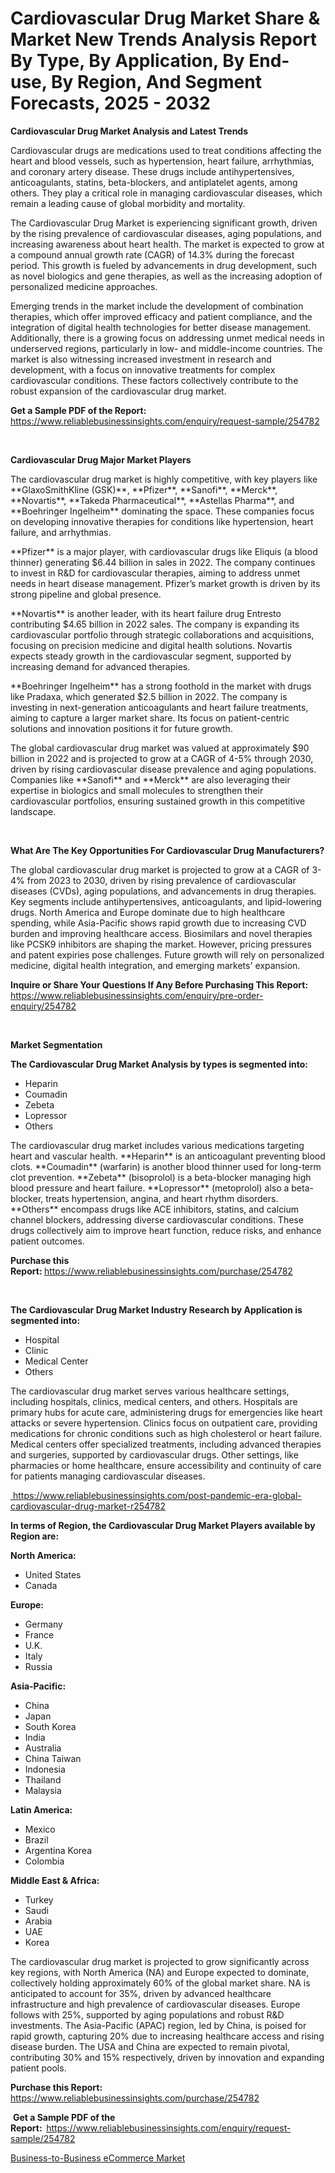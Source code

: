 <p><h1>Cardiovascular Drug Market Share & Market New Trends Analysis Report By Type, By Application, By End-use, By Region, And Segment Forecasts, 2025 - 2032</h1></p><p><strong>Cardiovascular Drug Market Analysis and Latest Trends</strong></p>
<p><p>Cardiovascular drugs are medications used to treat conditions affecting the heart and blood vessels, such as hypertension, heart failure, arrhythmias, and coronary artery disease. These drugs include antihypertensives, anticoagulants, statins, beta-blockers, and antiplatelet agents, among others. They play a critical role in managing cardiovascular diseases, which remain a leading cause of global morbidity and mortality.</p><p>The Cardiovascular Drug Market is experiencing significant growth, driven by the rising prevalence of cardiovascular diseases, aging populations, and increasing awareness about heart health. The market is expected to grow at a compound annual growth rate (CAGR) of 14.3% during the forecast period. This growth is fueled by advancements in drug development, such as novel biologics and gene therapies, as well as the increasing adoption of personalized medicine approaches.</p><p>Emerging trends in the market include the development of combination therapies, which offer improved efficacy and patient compliance, and the integration of digital health technologies for better disease management. Additionally, there is a growing focus on addressing unmet medical needs in underserved regions, particularly in low- and middle-income countries. The market is also witnessing increased investment in research and development, with a focus on innovative treatments for complex cardiovascular conditions. These factors collectively contribute to the robust expansion of the cardiovascular drug market.</p></p>
<p><strong>Get a Sample PDF of the Report:&nbsp;</strong> <a href="https://www.reliablebusinessinsights.com/enquiry/request-sample/254782?utm_campaign=100&utm_medium=2&utm_source=Github&utm_content=ia&utm_term=21012025&utm_id=cardiovascular-drug">https://www.reliablebusinessinsights.com/enquiry/request-sample/254782</a></p>
<p>&nbsp;</p>
<p><strong>Cardiovascular Drug Major Market Players</strong></p>
<p><p>The cardiovascular drug market is highly competitive, with key players like **GlaxoSmithKline (GSK)**, **Pfizer**, **Sanofi**, **Merck**, **Novartis**, **Takeda Pharmaceutical**, **Astellas Pharma**, and **Boehringer Ingelheim** dominating the space. These companies focus on developing innovative therapies for conditions like hypertension, heart failure, and arrhythmias.</p><p>**Pfizer** is a major player, with cardiovascular drugs like Eliquis (a blood thinner) generating $6.44 billion in sales in 2022. The company continues to invest in R&D for cardiovascular therapies, aiming to address unmet needs in heart disease management. Pfizer’s market growth is driven by its strong pipeline and global presence.</p><p>**Novartis** is another leader, with its heart failure drug Entresto contributing $4.65 billion in 2022 sales. The company is expanding its cardiovascular portfolio through strategic collaborations and acquisitions, focusing on precision medicine and digital health solutions. Novartis expects steady growth in the cardiovascular segment, supported by increasing demand for advanced therapies.</p><p>**Boehringer Ingelheim** has a strong foothold in the market with drugs like Pradaxa, which generated $2.5 billion in 2022. The company is investing in next-generation anticoagulants and heart failure treatments, aiming to capture a larger market share. Its focus on patient-centric solutions and innovation positions it for future growth.</p><p>The global cardiovascular drug market was valued at approximately $90 billion in 2022 and is projected to grow at a CAGR of 4-5% through 2030, driven by rising cardiovascular disease prevalence and aging populations. Companies like **Sanofi** and **Merck** are also leveraging their expertise in biologics and small molecules to strengthen their cardiovascular portfolios, ensuring sustained growth in this competitive landscape.</p></p>
<p>&nbsp;</p>
<p><strong>What Are The Key Opportunities For Cardiovascular Drug Manufacturers?</strong></p>
<p><p>The global cardiovascular drug market is projected to grow at a CAGR of 3-4% from 2023 to 2030, driven by rising prevalence of cardiovascular diseases (CVDs), aging populations, and advancements in drug therapies. Key segments include antihypertensives, anticoagulants, and lipid-lowering drugs. North America and Europe dominate due to high healthcare spending, while Asia-Pacific shows rapid growth due to increasing CVD burden and improving healthcare access. Biosimilars and novel therapies like PCSK9 inhibitors are shaping the market. However, pricing pressures and patent expiries pose challenges. Future growth will rely on personalized medicine, digital health integration, and emerging markets' expansion.</p></p>
<p><strong>Inquire or Share Your Questions If Any Before Purchasing This Report:</strong> <a href="https://www.reliablebusinessinsights.com/enquiry/pre-order-enquiry/254782?utm_campaign=100&utm_medium=2&utm_source=Github&utm_content=ia&utm_term=21012025&utm_id=cardiovascular-drug">https://www.reliablebusinessinsights.com/enquiry/pre-order-enquiry/254782</a></p>
<p>&nbsp;</p>
<p><strong>Market Segmentation</strong></p>
<p><strong>The Cardiovascular Drug Market Analysis by types is segmented into:</strong></p>
<p><ul><li>Heparin</li><li>Coumadin</li><li>Zebeta</li><li>Lopressor</li><li>Others</li></ul></p>
<p><p>The cardiovascular drug market includes various medications targeting heart and vascular health. **Heparin** is an anticoagulant preventing blood clots. **Coumadin** (warfarin) is another blood thinner used for long-term clot prevention. **Zebeta** (bisoprolol) is a beta-blocker managing high blood pressure and heart failure. **Lopressor** (metoprolol) also a beta-blocker, treats hypertension, angina, and heart rhythm disorders. **Others** encompass drugs like ACE inhibitors, statins, and calcium channel blockers, addressing diverse cardiovascular conditions. These drugs collectively aim to improve heart function, reduce risks, and enhance patient outcomes.</p></p>
<p><strong>Purchase this Report:&nbsp;</strong><a href="https://www.reliablebusinessinsights.com/purchase/254782?utm_campaign=100&utm_medium=2&utm_source=Github&utm_content=ia&utm_term=21012025&utm_id=cardiovascular-drug">https://www.reliablebusinessinsights.com/purchase/254782</a></p>
<p>&nbsp;</p>
<p><strong>The Cardiovascular Drug Market Industry Research by Application is segmented into:</strong></p>
<p><ul><li>Hospital</li><li>Clinic</li><li>Medical Center</li><li>Others</li></ul></p>
<p><p>The cardiovascular drug market serves various healthcare settings, including hospitals, clinics, medical centers, and others. Hospitals are primary hubs for acute care, administering drugs for emergencies like heart attacks or severe hypertension. Clinics focus on outpatient care, providing medications for chronic conditions such as high cholesterol or heart failure. Medical centers offer specialized treatments, including advanced therapies and surgeries, supported by cardiovascular drugs. Other settings, like pharmacies or home healthcare, ensure accessibility and continuity of care for patients managing cardiovascular diseases.</p></p>
<p><a href="https://www.reliablebusinessinsights.com/post-pandemic-era-global-cardiovascular-drug-market-r254782?utm_campaign=100&utm_medium=2&utm_source=Github&utm_content=ia&utm_term=21012025&utm_id=cardiovascular-drug">&nbsp;https://www.reliablebusinessinsights.com/post-pandemic-era-global-cardiovascular-drug-market-r254782</a></p>
<p><strong>In terms of Region, the Cardiovascular Drug Market Players available by Region are:</strong></p>
<p>
    <p> <strong> North America: </strong>
        <ul>
            <li>United States</li>
            <li>Canada</li>
        </ul>
        </p> 
    <p> <strong> Europe: </strong>
        <ul>
            <li>Germany</li>
            <li>France</li>
            <li>U.K.</li>
            <li>Italy</li>
            <li>Russia</li>
        </ul>
        </p> 
    <p> <strong> Asia-Pacific: </strong>
        <ul>
            <li>China</li>
            <li>Japan</li>
            <li>South Korea</li>
            <li>India</li>
            <li>Australia</li>
            <li>China Taiwan</li>
            <li>Indonesia</li>
            <li>Thailand</li>
            <li>Malaysia</li>
        </ul>
        </p> 
    <p> <strong> Latin America: </strong>
        <ul>
            <li>Mexico</li>
            <li>Brazil</li>
            <li>Argentina Korea</li>
            <li>Colombia</li>
        </ul>
        </p> 
    <p> <strong> Middle East & Africa: </strong>
        <ul>
            <li>Turkey</li>
            <li>Saudi</li>
            <li>Arabia</li>
            <li>UAE</li>
            <li>Korea</li>
        </ul>
    </p>
    </p>
<p><p>The cardiovascular drug market is projected to grow significantly across key regions, with North America (NA) and Europe expected to dominate, collectively holding approximately 60% of the global market share. NA is anticipated to account for 35%, driven by advanced healthcare infrastructure and high prevalence of cardiovascular diseases. Europe follows with 25%, supported by aging populations and robust R&D investments. The Asia-Pacific (APAC) region, led by China, is poised for rapid growth, capturing 20% due to increasing healthcare access and rising disease burden. The USA and China are expected to remain pivotal, contributing 30% and 15% respectively, driven by innovation and expanding patient pools.</p></p>
<p><strong>Purchase this Report: </strong><a href="https://www.reliablebusinessinsights.com/purchase/254782?utm_campaign=100&utm_medium=2&utm_source=Github&utm_content=ia&utm_term=21012025&utm_id=cardiovascular-drug">https://www.reliablebusinessinsights.com/purchase/254782</a></p>
<p>&nbsp;<strong>Get a Sample PDF of the Report:&nbsp;&nbsp;</strong><a href="https://www.reliablebusinessinsights.com/enquiry/request-sample/254782?utm_campaign=100&utm_medium=2&utm_source=Github&utm_content=ia&utm_term=21012025&utm_id=cardiovascular-drug">https://www.reliablebusinessinsights.com/enquiry/request-sample/254782</a></p>
<p><strong></strong></p>
<p><p><a href="https://github.com/janraimondo83/Market-Research-Report-List-1/blob/main/business-to-business-ecommerce-market.md?utm_campaign=100&utm_medium=2&utm_source=Github&utm_content=ia&utm_term=21012025&utm_id=cardiovascular-drug">Business-to-Business eCommerce Market</a></p></p>